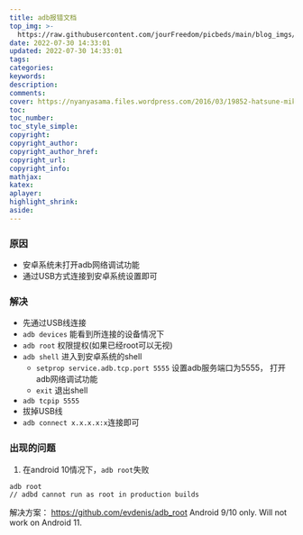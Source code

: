 ```yaml
---
title: adb报错文档
top_img: >-
  https://raw.githubusercontent.com/jourFreedom/picbeds/main/blog_imgs/8ea16b280878493e8b07cd4f33c4b465_9b9b8903ca754025ae8507dbb805525a_thumb.jpg
date: 2022-07-30 14:33:01
updated: 2022-07-30 14:33:01
tags:
categories:
keywords:
description:
comments:
cover: https://nyanyasama.files.wordpress.com/2016/03/19852-hatsune-miku-vocaloid-1920x1080-anime-wallpaper.jpg
toc:
toc_number:
toc_style_simple:
copyright:
copyright_author:
copyright_author_href:
copyright_url:
copyright_info:
mathjax:
katex:
aplayer:
highlight_shrink:
aside:
---
```



### 原因

* 安卓系统未打开adb网络调试功能
* 通过USB方式连接到安卓系统设置即可  

### 解决

* 先通过USB线连接
* `adb devices` 能看到所连接的设备情况下
* `adb root` 权限提权(如果已经root可以无视)
* `adb shell` 进入到安卓系统的shell
  * `setprop service.adb.tcp.port 5555` 设置adb服务端口为5555， 打开adb网络调试功能
  * `exit` 退出shell
* `adb tcpip 5555`
* 拔掉USB线
* `adb connect x.x.x.x:x`连接即可

### 出现的问题

1. 在android 10情况下，`adb root`失败

```shell
adb root
// adbd cannot run as root in production builds
```

解决方案： <https://github.com/evdenis/adb_root>
Android 9/10 only. Will not work on Android 11.
